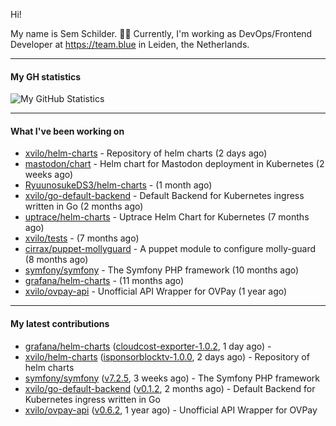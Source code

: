 Hi!

My name is Sem Schilder. 👋🏻 Currently, I'm working as DevOps/Frontend Developer at https://team.blue in Leiden, the Netherlands.

---

#### My GH statistics

![My GitHub Statistics](https://github-readme-stats.vercel.app/api?username=xvilo&show_icons=true&count_private=true&hide_title=true)

---

#### What I've been working on

- [xvilo/helm-charts](https://github.com/xvilo/helm-charts) - Repository of helm charts (2 days ago)
- [mastodon/chart](https://github.com/mastodon/chart) - Helm chart for Mastodon deployment in Kubernetes (2 weeks ago)
- [RyuunosukeDS3/helm-charts](https://github.com/RyuunosukeDS3/helm-charts) -  (1 month ago)
- [xvilo/go-default-backend](https://github.com/xvilo/go-default-backend) - Default Backend for Kubernetes ingress written in Go (2 months ago)
- [uptrace/helm-charts](https://github.com/uptrace/helm-charts) - Uptrace Helm Chart for Kubernetes (7 months ago)
- [xvilo/tests](https://github.com/xvilo/tests) -  (7 months ago)
- [cirrax/puppet-mollyguard](https://github.com/cirrax/puppet-mollyguard) - A puppet module to configure molly-guard (8 months ago)
- [symfony/symfony](https://github.com/symfony/symfony) - The Symfony PHP framework (10 months ago)
- [grafana/helm-charts](https://github.com/grafana/helm-charts) -  (11 months ago)
- [xvilo/ovpay-api](https://github.com/xvilo/ovpay-api) - Unofficial API Wrapper for OVPay (1 year ago)

---

#### My latest contributions

- [grafana/helm-charts](https://github.com/grafana/helm-charts) ([cloudcost-exporter-1.0.2](https://github.com/grafana/helm-charts/releases/tag/cloudcost-exporter-1.0.2), 1 day ago) - 
- [xvilo/helm-charts](https://github.com/xvilo/helm-charts) ([isponsorblocktv-1.0.0](https://github.com/xvilo/helm-charts/releases/tag/isponsorblocktv-1.0.0), 2 days ago) - Repository of helm charts
- [symfony/symfony](https://github.com/symfony/symfony) ([v7.2.5](https://github.com/symfony/symfony/releases/tag/v7.2.5), 3 weeks ago) - The Symfony PHP framework
- [xvilo/go-default-backend](https://github.com/xvilo/go-default-backend) ([v0.1.2](https://github.com/xvilo/go-default-backend/releases/tag/v0.1.2), 2 months ago) - Default Backend for Kubernetes ingress written in Go
- [xvilo/ovpay-api](https://github.com/xvilo/ovpay-api) ([v0.6.2](https://github.com/xvilo/ovpay-api/releases/tag/v0.6.2), 1 year ago) - Unofficial API Wrapper for OVPay
